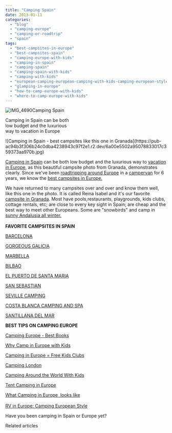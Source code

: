 ```yaml
---
title: "Camping Spain"
date: 2013-01-11
categories: 
  - "blog"
  - "camping-europe"
  - "camping-or-roadtrip"
  - "spain"
tags: 
  - "best-campsites-in-europe"
  - "best-campsites-spain"
  - "camping-europe-with-kids"
  - "camping-in-spain"
  - "camping-spain"
  - "camping-spain-with-kids"
  - "camping-with-kids"
  - "european-camping-european-camping-with-kids-camping-european-style"
  - "glamping-in-europe"
  - "how-to-camp-europe-with-kids"
  - "where-to-camp-europe-with-kids"
---
```


![IMG_4690](https://pub-ac94b3f306b24c0dba4238943c97f2e1.r2.dev/6a00e5502a95078833017ee736cabb970d.jpg)Camping Spain  
  
Camping in Spain can be both  
low budget and the luxurious  
way to vacation in Europe

<!--more--> ![Camping in Spain - best campsites like this one in Granada](https://pub-ac94b3f306b24c0dba4238943c97f2e1.r2.dev/6a00e5502a95078833017c359373aa970b.jpg)  
  
[Camping in Spain](https://pub-ac94b3f306b24c0dba4238943c97f2e1.r2.dev/2008/05/joys-of-the-roa.html "camping in Spain") can be both low budget and the luxurious way to [vacation in Europe](https://pub-ac94b3f306b24c0dba4238943c97f2e1.r2.dev/2012/02/5-best-european-family-vacations.html "VACATION IN EUROPE"), as this beautiful campsite photo from Granada, demonstrates clearly. Since we've been [roadtripping around Europe](https://pub-ac94b3f306b24c0dba4238943c97f2e1.r2.dev/2011/06/road-trip-europe-plan-then-improvise.html "ROAD TRIP EUROPE PLAN") in a [campervan](https://pub-ac94b3f306b24c0dba4238943c97f2e1.r2.dev/2012/07/travelling-traveling-around-europe-in-a-campervan.html "TRAVEL EUROPE BY CAMPERVAN") for 6 years, we know the [best campsites in Europe.](https://pub-ac94b3f306b24c0dba4238943c97f2e1.r2.dev/2010/05/camping-europe-in-a-motorhome-rv-5-best-sites-roadtrip-europe-family-travel-budget-best-price.html "best campsites in Europe")  
  
We have returned to many campsites over and over and know them well, like this one in the photo. It is called Reina Isabel and it's our favorite [campsite in Granada](http://www.eurocampings.net/nl/europa/spanje/andalusie/camping-reina-isabel-100941/ "granada camping"). Most have pools,restaurants, playgrounds, kids clubs, cottage rentals, etc; are close to every key sight in Spain; are cheap and the best way to meet other Europeans. Some are "snowbirds" and camp in [sunny Andalusia all winter.  
](https://pub-ac94b3f306b24c0dba4238943c97f2e1.r2.dev/2010/06/family-travel-tips-in-spains-costa-del-sol-countryside-adventures-mediterranean-beaches-photography-.html "sunny Andalusia ")  
**FAVORITE CAMPSITES IN SPAIN**  
  
[BARCELONA](https://pub-ac94b3f306b24c0dba4238943c97f2e1.r2.dev/2007/05/barcelona-beach.html "BARCELONA")  
  
[GORGEOUS GALICIA](https://pub-ac94b3f306b24c0dba4238943c97f2e1.r2.dev/2008/09/gorgeous-galici.html "GORGEOUS GALICIA")  
  
[MARBELLA](https://pub-ac94b3f306b24c0dba4238943c97f2e1.r2.dev/2008/06/malaga-marbella.html "MARBELLA CAMPING")  
  
[BILBAO](https://pub-ac94b3f306b24c0dba4238943c97f2e1.r2.dev/2009/06/basque-folk-dancing-in-bilbao-spain.html "BILBAO")  
  
[EL PUERTO DE SANTA MARIA](https://pub-ac94b3f306b24c0dba4238943c97f2e1.r2.dev/2008/06/el-puerto-de-sa.html "El Puerto de Santa Maria")  
  
[SAN SEBASTIAN](https://pub-ac94b3f306b24c0dba4238943c97f2e1.r2.dev/2009/07/seaside-resort-san-sebastian-spain-donostia.html "SAN SEBASTIAN")  
  
[SEVILLE CAMPING](https://pub-ac94b3f306b24c0dba4238943c97f2e1.r2.dev/2007/03/happy-easter.html "SEVILLE CAMPING")  
  
[COSTA BLANCA CAMPING AND SPA](https://pub-ac94b3f306b24c0dba4238943c97f2e1.r2.dev/2009/11/family-travel-photo-spain-thermal-roman-baths-fortuna-spa-camping-hotel-costa-blanca.html "COSTA BLANCA CAMPING AND SPA")  
  
[SANTILLANA DEL MAR](https://pub-ac94b3f306b24c0dba4238943c97f2e1.r2.dev/2008/10/sublime-santill.html "SANTILLANA DEL MAR")  
  
  
**BEST TIPS ON CAMPING EUROPE**  
  
[Camping Europe - Best Books](https://pub-ac94b3f306b24c0dba4238943c97f2e1.r2.dev/2010/06/best-books-for-camping-europe-road-trip-european-rv-tent-or-cottage-bungalow-rental-vacation-holiday.html "camping europe best books")  
  
[Why Camp in Europe with Kids](https://pub-ac94b3f306b24c0dba4238943c97f2e1.r2.dev/2011/09/international-kids-water-fun-european-style.html "why camp in europe with kids")  
  
[Camping in Europe = Free Kids Clubs](https://pub-ac94b3f306b24c0dba4238943c97f2e1.r2.dev/2010/08/camping-europe-with-kids-free-kids-clubs-family-friendly-international-travel-tips.html "camping in europe = free kids clubs")  
  
[Camping London](https://pub-ac94b3f306b24c0dba4238943c97f2e1.r2.dev/2012/04/camping-in-london-best-low-budget-travel.html "Camping London")  
  
[Camping Around the World With Kids](https://pub-ac94b3f306b24c0dba4238943c97f2e1.r2.dev/2010/08/around-the-world-with-kids-extended-travel-long-term-travel-families-and-friends.html "camping around the world with kids")  
  
[Tent Camping in Europe](https://pub-ac94b3f306b24c0dba4238943c97f2e1.r2.dev/2010/06/big-tent-camping-in-europe-glamping-european-style-frugal-minimalist-luxury-backpacking-flashpacking.html "tent camping in euorpe")  
  
[What Camping in Europe  looks like](https://pub-ac94b3f306b24c0dba4238943c97f2e1.r2.dev/2011/07/what-our-nomadic-travel-lifestyle-looks-like-family-fun.html "What camping in Europe looks like")  
[  
RV in Europe: Camping European Style](https://pub-ac94b3f306b24c0dba4238943c97f2e1.r2.dev/2011/12/rv-in-europe-road-trip-europe-camping-european-style.html "Rv in Europe, camping european style")  
  
Have you been camping in Spain or Europe yet?  
  

Related articles

